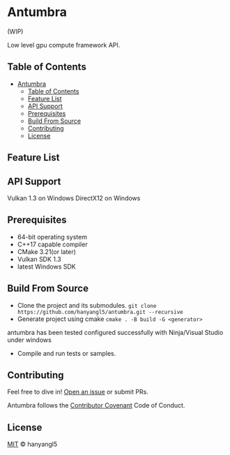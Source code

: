 # Antumbra

(WIP)

Low level gpu compute framework API.

## Table of Contents

- [Antumbra](#antumbra)
  - [Table of Contents](#table-of-contents)
  - [Feature List](#feature-list)
  - [API Support](#api-support)
  - [Prerequisites](#prerequisites)
  - [Build From Source](#build-from-source)
  - [Contributing](#contributing)
  - [License](#license)

## Feature List

## API Support

<!-- Metal for macOS and iOS -->
Vulkan 1.3 on Windows<!-- , Linux, macOS -->
DirectX12 on Windows

## Prerequisites

- 64-bit operating system
- C++17 capable compiler
- CMake 3.21(or later)
- Vulkan SDK 1.3
- latest Windows SDK

## Build From Source

- Clone the project and its submodules.
`git clone https://github.com/hanyangl5/antumbra.git --recursive`
- Generate project using cmake
`cmake . -B build -G <generator>`

antumbra has been tested configured successfully with Ninja/Visual Studio under windows

- Compile and run tests or samples.

## Contributing

Feel free to dive in! [Open an issue](https://github.com/RichardLitt/standard-readme/issues/new) or submit PRs.

Antumbra follows the [Contributor Covenant](http://contributor-covenant.org/version/1/3/0/) Code of Conduct.

## License

[MIT](LICENSE) © hanyangl5
